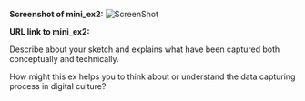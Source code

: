 **Screenshot of mini_ex2:**
![ScreenShot](https://github.com/TrineElming/mini_ex/blob/master/mini_ex4/mini_ex4.jpg)


**URL link to mini_ex2:**



Describe about your sketch and explains what have been captured both conceptually and technically.

How might this ex helps you to think about or understand the data capturing process in digital culture?
